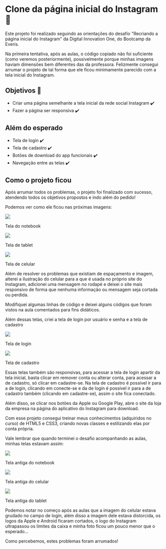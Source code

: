 # Clone da página inicial do Instagram :bust_in_silhouette:



Este projeto foi realizado seguindo as orientações do desafio "Recriando a página inicial do Instagram" da Digital Innovation One, do Bootcamp da Everis. 

Na primeira tentativa, após as aulas, o código copiado não foi suficiente (como veremos posteriormente), possivelmente porque minhas imagens haviam dimensões bem diferentes das da professora. Felizmente consegui arrumar o projeto de tal forma que ele ficou minimamente parecido com a tela inicial do Instagram.


## Objetivos :notebook_with_decorative_cover:

- Criar uma página semelhante a tela inicial da rede social Instagram :heavy_check_mark:
- Fazer a página ser responsiva :heavy_check_mark:



## Além do esperado

- Tela de login :heavy_check_mark:
- Tela de cadastro :heavy_check_mark:
- Botões de download do app funcionais :heavy_check_mark:
- Navegação entre as telas :heavy_check_mark:



## Como o projeto ficou 

Após arrumar todos os problemas, o projeto foi finalizado com sucesso, atendendo todos os objetivos propostos e indo além do pedido!

Podemos ver como ele ficou nas próximas imagens:

<img src=".\GitHub img\tela4.PNG">

Tela do notebook

<img src=".\GitHub img\tela5.PNG">

Tela de tablet

<img src=".\GitHub img\tela6.PNG">

Tela de celular

Além de resolver os problemas que existiam de espaçamento e imagem, alterei a ilustração do celular para a que é usada no próprio site do Instagram, adicionei uma mensagem no rodapé e deixei o site mais responsivo de forma que nenhuma informação ou mensagem seja cortada ou perdida.

Modifiquei algumas linhas de código e deixei alguns códigos que foram vistos na aula comentados para fins didáticos.

Além dessas telas, criei a tela de login por usuário e senha e a tela de cadastro

<img src=".\GitHub img\tela7.PNG">

Tela de login



<img src=".\GitHub img\tela8.PNG">

Tela de cadastro

Essas telas também são responsivas, para acessar a tela de login apartir da tela inicial, basta clicar em remover conta ou alterar conta, para acessar a de cadastro, só clicar em cadastre-se. Na tela de cadastro é possível ir para a de login, clicando em conecte-se e da de login é possível ir para a de cadastro também (clicando em cadastre-se), assim o site fica conectado.

Além disso, se clicar nos botões da Apple ou Google Play, abre o site da loja da empresa na página do aplicativo do Instagram para download.

Com esse projeto consegui treinar meus conhecimentos (adquiridos no curso) de HTML5 e CSS3, criando novas classes e estilizando elas por conta própria.

Vale lembrar que quando terminei o desafio acompanhando as aulas, minhas telas estavam assim:

<img src=".\GitHub img\tela1.PNG">

Tela antiga do notebook



<img src=".\GitHub img\tela2.PNG">

Tela antiga do celular



<img src=".\GitHub img\tela3.PNG">

Tela antiga do tablet

Podemos notar no começo após as aulas que a imagem do celular estava grudado no campo de login, além disso a imagem dele estava distorcida, os logos da Apple e Android ficaram cortados, o logo do Instagram ultrapassou os limites da caixa e minha foto ficou um pouco menor que o esperado...

Como percebemos, estes problemas foram arrumados!
